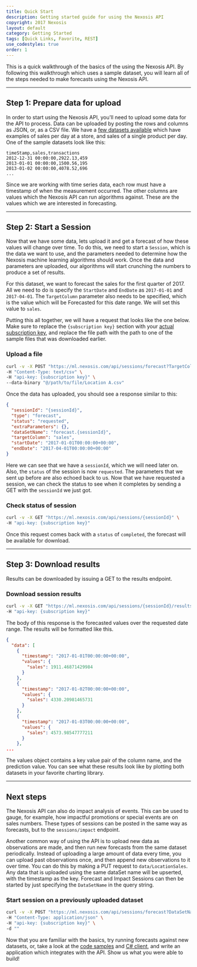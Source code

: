 ```yaml
---
title: Quick Start
description: Getting started guide for using the Nexosis API
copyright: 2017 Nexosis 
layout: default
category: Getting Started
tags: [Quick Links, Favorite, REST]
use_codestyles: true
order: 1
---
```


This is a quick walkthrough of the basics of the using the Nexosis API.  By following this walkthrough which uses a sample dataset, you will learn all of the steps needed to make forecasts using the Nexosis API.

------

## Step 1: Prepare data for upload

In order to start using the Nexosis API, you'll need to upload some data for the API to process. Data can be uploaded by posting the rows and columns as JSON, or, as a CSV file.  We have a [few datasets available](https://github.com/Nexosis/sampledata) which have examples of sales per day at a store, and sales of a single product per day.  One of the sample datasets look like this:

``` csv
timeStamp,sales,transactions
2012-12-31 00:00:00,2922.13,459
2013-01-01 00:00:00,1500.56,195
2013-01-02 00:00:00,4078.52,696
...
```

Since we are working with time series data, each row must have a timestamp of when the measurement occurred.  The other columns are values which the Nexosis API can run algorithms against.  These are the values which we are interested in forecasting.

------

## Step 2: Start a Session

Now that we have some data, lets upload it and get a forecast of how these values will change over time.  To do this, we need to start a `Session`, which is the data we want to use, and the parameters needed to determine how the Nexosis machine learning algorithms should work.  Once the data and parameters are uploaded, our algorithms will start crunching the numbers to produce a set of results.

For this dataset, we want to forecast the sales for the first quarter of 2017.  All we need to do is specify the `StartDate` and `EndDate` as `2017-01-01` and `2017-04-01`.  The `TargetColumn` parameter also needs to be specified, which is the value which will be Forecasted for this date range.  We will set this value to `sales`.

Putting this all together, we will have a request that looks like the one below.  Make sure to replace the `{subscription key}` section with your [actual subscription key](https://developers.nexosis.com/developer), and replace the file path with the path to one of the sample files that was downloaded earlier.

### Upload a file

``` bash
curl -v -X POST "https://ml.nexosis.com/api/sessions/forecast?TargetColumn=sales&StartDate=2017-01-01&EndDate=2017-03-31" \
-H "Content-Type: text/csv" \
-H "api-key: {subscription key}" \
--data-binary "@/path/to/file/Location A.csv"
```

Once the data has uploaded, you should see a response similar to this:

``` JSON
{
  "sessionId": "{sessionId}",
  "type": "forecast",
  "status": "requested",
  "extraParameters": {},
  "dataSetName": "forecast.{sessionId}",
  "targetColumn": "sales",
  "startDate": "2017-01-01T00:00:00+00:00",
  "endDate": "2017-04-01T00:00:00+00:00"
}
```

Here we can see that we have a `sessionId`, which we will need later on.  Also, the `status` of the session is now `requested`.  The parameters that we sent up before are also echoed back to us.  Now that we have requested a session, we can check the status to see when it completes by sending a GET with the `sessionId` we just got.

### Check status of session

``` bash
curl -v -X GET "https://ml.nexosis.com/api/sessions/{sessionId}" \
-H "api-key: {subscription key}"
```

Once this request comes back with a `status` of `completed`, the forecast will be available for download.

------

## Step 3: Download results

Results can be downloaded by issuing a GET to the results endpoint.

### Download session results

``` bash
curl -v -X GET "https://ml.nexosis.com/api/sessions/{sessionId}/results" \
-H "api-key: {subscription key}"
```

The body of this response is the forecasted values over the requested date range.  The results will be formatted like this.

``` JSON
{
  "data": [
    {
      "timestamp": "2017-01-01T00:00:00+00:00",
      "values": {
        "sales": 1911.46871429984
      }
    },
    {
      "timestamp": "2017-01-02T00:00:00+00:00",
      "values": {
        "sales": 4330.20981465731
      }
    },
    {
      "timestamp": "2017-01-03T00:00:00+00:00",
      "values": {
        "sales": 4573.98547777211
      }
    },
...
```

The values object contains a key value pair of the column name, and the prediction value.  You can see what these results look like by plotting both datasets in your favorite charting library.

------

## Next steps

The Nexosis API can also do impact analysis of events.  This can be used to gauge, for example, how impactful promotions or special events are on sales numbers.  These types of sessions can be posted in the same way as forecasts, but to the `sessions/impact` endpoint.

Another common way of using the API is to upload new data as observations are made, and then run new forecasts from the same dataset periodically.  Instead of uploading a large amount of data every time, you can upload past observations once, and then append new observations to it over time.  You can do this by making a PUT request to `data/LocationSales`.  Any data that is uploaded using the same dataSet name will be upserted, with the timestamp as the key.  Forecast and Impact Sessions can then be started by just specifying the `DataSetName` in the query string.

### Start session on a previously uploaded dataset

``` bash
curl -v -X POST "https://ml.nexosis.com/api/sessions/forecast?DataSetName=LocationSales&TargetColumn=sales&StartDate=2017-01-01&EndDate=2017-03-31" \
-H "Content-Type: application/json" \
-H "api-key: {subscription key}" \
-d ""
```

Now that you are familiar with the basics, try running forecasts against new datasets, or, take a look at the [code samples](https://github.com/Nexosis/samples) and [C# client](https://www.nuget.org/packages/Nexosis.Api.Client), and write an application which integrates with the API.  Show us what you were able to build!
